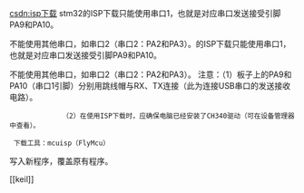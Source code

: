  [csdn:isp下载](https://blog.csdn.net/qq_54967231/article/details/126448765?ops_request_misc=%257B%2522request%255Fid%2522%253A%2522170091795716800180619561%2522%252C%2522scm%2522%253A%252220140713.130102334..%2522%257D&request_id=170091795716800180619561&biz_id=0&utm_medium=distribute.pc_search_result.none-task-blog-2~all~top_click~default-1-126448765-null-null.142^v96^pc_search_result_base1&utm_term=ISP%E4%B8%8B%E8%BD%BD&spm=1018.2226.3001.4187)
 stm32的ISP下载只能使用串口1，也就是对应串口发送接受引脚PA9和PA10。

不能使用其他串口，如串口2（串口2：PA2和PA3）。的ISP下载只能使用串口1，也就是对应串口发送接受引脚PA9和PA10。

不能使用其他串口，如串口2（串口2：PA2和PA3）。
 注意：（1）板子上的PA9和PA10（串口1引脚）分别用跳线帽与RX、TX连接（此为连接USB串口的发送接收电路）。

                 （2）在使用ISP下载时，应确保电脑已经安装了CH340驱动（可在设备管理器中查看）。

     下载工具：mcuisp（FlyMcu）
写入新程序，覆盖原有程序。

[[keil]]